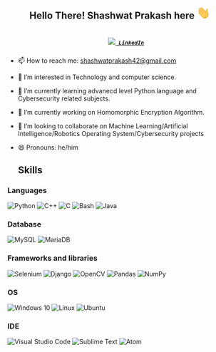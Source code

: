 <h2 align='center'>Hello There! Shashwat Prakash here <img src="https://raw.githubusercontent.com/ABSphreak/ABSphreak/master/gifs/Hi.gif" width="30px"></h2>

<h5 align="center">
  <code>
    <a href="https://www.linkedin.com/in/shashwat-prakash-4a150420b/" title="LinkedIn Profile"><img width="22" src="https://github.com/zumrudu-anka/zumrudu-anka/blob/master/images/linkedin.svg"> LinkedIn</a></code>
  </a>
</h1>
  

- 📫 How to reach me: [shashwatprakash42@gmail.com](mailto:shashwatprakash42@gmail.com)
- 👀 I’m interested in Technology and computer science.
- 🌱 I’m currently learning advanecd level Python language and Cybersecurity related subjects.
- 🔭 I’m currently working on Homomorphic Encryption Algorithm.
- 💞️ I’m looking to collaborate on Machine Learning/Artificial Intelligence/Robotics Operating System/Cybersecurity projects
- 😄 Pronouns: he/him
 
  
  ## Skills

### Languages
<p float="left">
<img alt="Python" src="https://img.shields.io/badge/Python-FFD43B?style=for-the-badge&logo=python&logoColor=darkgreen" />
<img alt="C++" src="https://img.shields.io/badge/C++-%23E34F26.svg?style=for-the-badge&logo=CPP&logoColor=white"/>
<img alt="C" src="https://img.shields.io/badge/c-%2300599C.svg?style=for-the-badge&logo=c&logoColor=white"/>
<img alt="Bash" src="https://img.shields.io/badge/Bash-%231572B6.svg?style=for-the-badge&logo=Bash-scripting&logoColor=white"/>
<img alt="Java" src="https://img.shields.io/badge/java-%23ED8B00.svg?style=for-the-badge&logo=java&logoColor=white"/>
</p>
  
### Database
<p float="left">
<img alt="MySQL" src="https://img.shields.io/badge/MySQL-00000F?style=for-the-badge&logo=mysql&logoColor=white"/>
<img alt="MariaDB" src ="https://img.shields.io/badge/MariaDB-%2307405e.svg?style=for-the-badge&logo=MariaDB&logoColor=white"/>
</p>
  

### Frameworks and libraries
<p float="left">
  <img alt="Selenium" src="https://img.shields.io/badge/Selenium-%23000.svg?style=for-the-badge&logo=selenium&logoColor=white"/>
  <img alt="Django" src="https://img.shields.io/badge/django-%23092E20.svg?style=for-the-badge&logo=django&logoColor=white"/>
  <img alt="OpenCV" src="https://img.shields.io/badge/opencv-%23white.svg?style=for-the-badge&logo=opencv&logoColor=white"/>
  <img alt="Pandas" src="https://img.shields.io/badge/pandas-%23150458.svg?style=for-the-badge&logo=pandas&logoColor=white" />
  <img alt="NumPy" src="https://img.shields.io/badge/numpy-%23013243.svg?style=for-the-badge&logo=numpy&logoColor=white" />
</p>
  
### OS
<img alt="Windows 10" src="https://img.shields.io/badge/Windows-0078D6?style=for-the-badge&logo=windows&logoColor=white" />
<img alt="Linux" src="https://img.shields.io/badge/Linux-FCC624?style=for-the-badge&logo=linux&logoColor=black">
<img alt="Ubuntu" src="https://img.shields.io/badge/Ubuntu-E95420?style=for-the-badge&logo=ubuntu&logoColor=white" />
  
### IDE
<p float="left">
  <img alt="Visual Studio Code" src="https://img.shields.io/badge/VisualStudioCode-0078d7.svg?style=for-the-badge&logo=visual-studio-code&logoColor=white"/>
  <img alt="Sublime Text" src="https://img.shields.io/badge/sublime_text-%23575757.svg?style=for-the-badge&logo=sublime-text&logoColor=important"/>
  <img alt="Atom" src="https://img.shields.io/badge/Atom-%2366595C.svg?style=for-the-badge&logo=atom&logoColor=white"/>  
</p>


